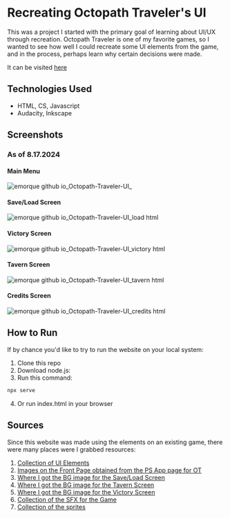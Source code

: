# Recreating Octopath Traveler's UI
This was a project I started with the primary goal of learning about UI/UX through recreation. Octopath Traveler is one of my favorite games, so I wanted to see how well I could recreate some UI elements from the game, and in the process, perhaps learn why certain decisions were made.

It can be visited [here](https://emorque.github.io/Octopath-Traveler-UI/)

## Technologies Used
- HTML, CS, Javascript
- Audacity, Inkscape

## Screenshots
### As of 8.17.2024

#### Main Menu
![emorque github io_Octopath-Traveler-UI_](https://github.com/user-attachments/assets/ce4f9fb6-16e9-4101-a559-0d6b1e6b4000)

#### Save/Load Screen
![emorque github io_Octopath-Traveler-UI_load html](https://github.com/user-attachments/assets/d1825b68-4e7a-48b1-8695-0bff565428f5)

#### Victory Screen 
![emorque github io_Octopath-Traveler-UI_victory html](https://github.com/user-attachments/assets/074467f4-4400-45cf-a818-a0523b48b871)

#### Tavern Screen
![emorque github io_Octopath-Traveler-UI_tavern html](https://github.com/user-attachments/assets/09cfc5d4-1883-4278-aa78-49e643d39059)

#### Credits Screen
![emorque github io_Octopath-Traveler-UI_credits html](https://github.com/user-attachments/assets/7bba9cdc-2f97-48fe-8c3a-212f136a27a3)

## How to Run
If by chance you'd like to try to run the website on your local system:
1. Clone this repo 
2. Download node.js:
3. Run this command:
```bash
npx serve
```
4. Or run index.html in your browser

## Sources
Since this website was made using the elements on an existing game, there were many places were I grabbed resources:

1. [Collection of UI Elements](https://www.gameuidatabase.com/gameData.php?id=741)
2. [Images on the Front Page obtained from the PS App page for OT](https://store.playstation.com/en-us/concept/10009066/)
3. [Where I got the BG image for the Save/Load Screen](https://www.gameuidatabase.com/gameData.php?id=741&autoload=31146)
4. [Where I got the BG image for the Tavern Screen](https://youtu.be/rJVhAGzaB9w?si=wGo3pzVv0iXDMVHB&t=1436)
5. [Where I got the BG image for the Victory Screen](https://youtu.be/FBmr3FTrxIY?si=pT-nALZyf0QpQUtU&t=292)
7. [Collection of the SFX for the Game](https://www.sounds-resource.com/nintendo_switch/octopathtraveler/)
8. [Collection of the sprites](https://www.spriters-resource.com/nintendo_switch/octopathtraveler/)
